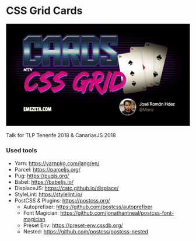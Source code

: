 # CSS Grid Cards

![CSS Grid Cards](css-grid-cards.png)

Talk for TLP Tenerife 2018 & CanariasJS 2018

### Used tools

- Yarn: https://yarnpkg.com/lang/en/
- Parcel: https://parceljs.org/
- Pug: https://pugjs.org/
- Babel: https://babeljs.io/
- DisplaceJS: https://catc.github.io/displace/
- StyleLint: https://stylelint.io/
- PostCSS & Plugins: https://postcss.org/
  - Autoprefixer: https://github.com/postcss/autoprefixer
  - Font Magician: https://github.com/jonathantneal/postcss-font-magician
  - Preset Env: https://preset-env.cssdb.org/
  - Nested: https://github.com/postcss/postcss-nested